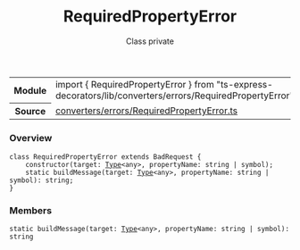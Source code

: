 <header class="symbol-info-header">    <h1 id="requiredpropertyerror">RequiredPropertyError</h1>    <label class="symbol-info-type-label class">Class</label>    <label class="api-type-label private">private</label>  </header>
<section class="symbol-info">      <table class="is-full-width">        <tbody>        <tr>          <th>Module</th>          <td>            <div class="lang-typescript">                <span class="token keyword">import</span> { RequiredPropertyError }                 <span class="token keyword">from</span>                 <span class="token string">"ts-express-decorators/lib/converters/errors/RequiredPropertyError"</span>                            </div>          </td>        </tr>        <tr>          <th>Source</th>          <td>            <a href="https://romakita.github.io/ts-express-decorators/#//blob/v2.14.0/src/converters/errors/RequiredPropertyError.ts#L0-L0">                converters/errors/RequiredPropertyError.ts            </a>        </td>        </tr>                </tbody>      </table>    </section>

### Overview

<pre><code class="typescript-lang"><span class="token keyword">class</span> RequiredPropertyError <span class="token keyword">extends</span> BadRequest <span class="token punctuation">{</span>
    <span class="token keyword">constructor</span><span class="token punctuation">(</span>target<span class="token punctuation">:</span> <a href="#api/common/core/type"><span class="token">Type</span></a><<span class="token keyword">any</span>><span class="token punctuation">,</span> propertyName<span class="token punctuation">:</span> <span class="token keyword">string</span> | symbol<span class="token punctuation">)</span><span class="token punctuation">;</span>
    <span class="token keyword">static</span> <span class="token function">buildMessage</span><span class="token punctuation">(</span>target<span class="token punctuation">:</span> <a href="#api/common/core/type"><span class="token">Type</span></a><<span class="token keyword">any</span>><span class="token punctuation">,</span> propertyName<span class="token punctuation">:</span> <span class="token keyword">string</span> | symbol<span class="token punctuation">)</span><span class="token punctuation">:</span> <span class="token keyword">string</span><span class="token punctuation">;</span>
<span class="token punctuation">}</span></code></pre>

### Members

<div class="method-overview"><pre><code class="typescript-lang"><span class="token keyword">static</span> <span class="token function">buildMessage</span><span class="token punctuation">(</span>target<span class="token punctuation">:</span> <a href="#api/common/core/type"><span class="token">Type</span></a><<span class="token keyword">any</span>><span class="token punctuation">,</span> propertyName<span class="token punctuation">:</span> <span class="token keyword">string</span> | symbol<span class="token punctuation">)</span><span class="token punctuation">:</span> <span class="token keyword">string</span></code></pre></div>
